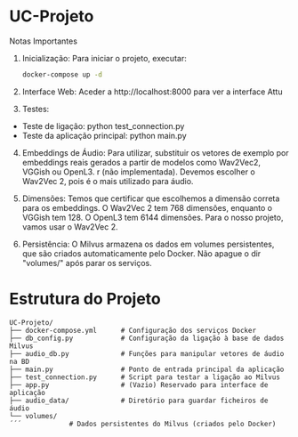 # UC-Projeto
 
Notas Importantes
1. Inicialização: Para iniciar o projeto, executar:
    ```bash
    docker-compose up -d
    ```

2. Interface Web: Aceder a http://localhost:8000 para ver a interface Attu

3. Testes:

- Teste de ligação: python test_connection.py
- Teste da aplicação principal: python main.py

4. Embeddings de Áudio: Para utilizar, substituir os vetores de exemplo por embeddings reais gerados a partir de modelos como Wav2Vec2, VGGish ou OpenL3. r (não implementada). Devemos escolher o Wav2Vec 2, pois é o mais utilizado para áudio.

5. Dimensões: Temos que certificar que escolhemos a dimensão correta para os embeddings. O Wav2Vec 2 tem 768 dimensões, enquanto o VGGish tem 128. O OpenL3 tem 6144 dimensões. Para o nosso projeto, vamos usar o Wav2Vec 2.

6. Persistência: O Milvus armazena os dados em volumes persistentes, que são criados automaticamente pelo Docker. Não apague o dir "volumes/" após parar os serviços.


# Estrutura do Projeto
```plaintext
UC-Projeto/
├── docker-compose.yml      # Configuração dos serviços Docker
├── db_config.py            # Configuração da ligação à base de dados Milvus
├── audio_db.py             # Funções para manipular vetores de áudio na BD
├── main.py                 # Ponto de entrada principal da aplicação
├── test_connection.py      # Script para testar a ligação ao Milvus
├── app.py                  # (Vazio) Reservado para interface de aplicação
├── audio_data/             # Diretório para guardar ficheiros de áudio
└── volumes/    
´´´            # Dados persistentes do Milvus (criados pelo Docker)